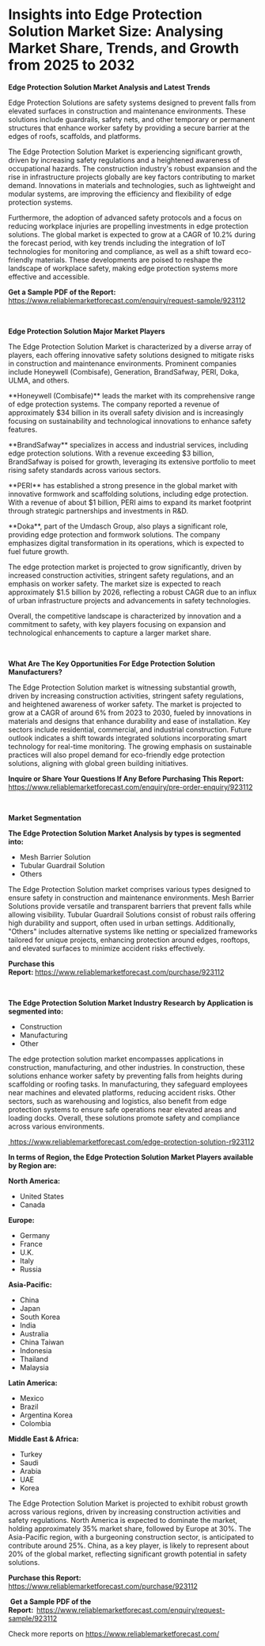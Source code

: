 <p><h1>Insights into Edge Protection Solution Market Size: Analysing Market Share, Trends, and Growth from 2025 to 2032</h1></p><p><strong>Edge Protection Solution Market Analysis and Latest Trends</strong></p>
<p><p>Edge Protection Solutions are safety systems designed to prevent falls from elevated surfaces in construction and maintenance environments. These solutions include guardrails, safety nets, and other temporary or permanent structures that enhance worker safety by providing a secure barrier at the edges of roofs, scaffolds, and platforms. </p><p>The Edge Protection Solution Market is experiencing significant growth, driven by increasing safety regulations and a heightened awareness of occupational hazards. The construction industry's robust expansion and the rise in infrastructure projects globally are key factors contributing to market demand. Innovations in materials and technologies, such as lightweight and modular systems, are improving the efficiency and flexibility of edge protection systems.</p><p>Furthermore, the adoption of advanced safety protocols and a focus on reducing workplace injuries are propelling investments in edge protection solutions. The global market is expected to grow at a CAGR of 10.2% during the forecast period, with key trends including the integration of IoT technologies for monitoring and compliance, as well as a shift toward eco-friendly materials. These developments are poised to reshape the landscape of workplace safety, making edge protection systems more effective and accessible.</p></p>
<p><strong>Get a Sample PDF of the Report:&nbsp;</strong> <a href="https://www.reliablemarketforecast.com/enquiry/request-sample/923112?utm_campaign=3050&utm_medium=2&utm_source=Github&utm_content=ia&utm_term=07032025&utm_id=edge-protection-solution">https://www.reliablemarketforecast.com/enquiry/request-sample/923112</a></p>
<p>&nbsp;</p>
<p><strong>Edge Protection Solution Major Market Players</strong></p>
<p><p>The Edge Protection Solution Market is characterized by a diverse array of players, each offering innovative safety solutions designed to mitigate risks in construction and maintenance environments. Prominent companies include Honeywell (Combisafe), Generation, BrandSafway, PERI, Doka, ULMA, and others.</p><p>**Honeywell (Combisafe)** leads the market with its comprehensive range of edge protection systems. The company reported a revenue of approximately $34 billion in its overall safety division and is increasingly focusing on sustainability and technological innovations to enhance safety features.</p><p>**BrandSafway** specializes in access and industrial services, including edge protection solutions. With a revenue exceeding $3 billion, BrandSafway is poised for growth, leveraging its extensive portfolio to meet rising safety standards across various sectors.</p><p>**PERI** has established a strong presence in the global market with innovative formwork and scaffolding solutions, including edge protection. With a revenue of about $1 billion, PERI aims to expand its market footprint through strategic partnerships and investments in R&D.</p><p>**Doka**, part of the Umdasch Group, also plays a significant role, providing edge protection and formwork solutions. The company emphasizes digital transformation in its operations, which is expected to fuel future growth.</p><p>The edge protection market is projected to grow significantly, driven by increased construction activities, stringent safety regulations, and an emphasis on worker safety. The market size is expected to reach approximately $1.5 billion by 2026, reflecting a robust CAGR due to an influx of urban infrastructure projects and advancements in safety technologies.</p><p>Overall, the competitive landscape is characterized by innovation and a commitment to safety, with key players focusing on expansion and technological enhancements to capture a larger market share.</p></p>
<p>&nbsp;</p>
<p><strong>What Are The Key Opportunities For Edge Protection Solution Manufacturers?</strong></p>
<p><p>The Edge Protection Solution market is witnessing substantial growth, driven by increasing construction activities, stringent safety regulations, and heightened awareness of worker safety. The market is projected to grow at a CAGR of around 6% from 2023 to 2030, fueled by innovations in materials and designs that enhance durability and ease of installation. Key sectors include residential, commercial, and industrial construction. Future outlook indicates a shift towards integrated solutions incorporating smart technology for real-time monitoring. The growing emphasis on sustainable practices will also propel demand for eco-friendly edge protection solutions, aligning with global green building initiatives.</p></p>
<p><strong>Inquire or Share Your Questions If Any Before Purchasing This Report:</strong> <a href="https://www.reliablemarketforecast.com/enquiry/pre-order-enquiry/923112?utm_campaign=3050&utm_medium=2&utm_source=Github&utm_content=ia&utm_term=07032025&utm_id=edge-protection-solution">https://www.reliablemarketforecast.com/enquiry/pre-order-enquiry/923112</a></p>
<p>&nbsp;</p>
<p><strong>Market Segmentation</strong></p>
<p><strong>The Edge Protection Solution Market Analysis by types is segmented into:</strong></p>
<p><ul><li>Mesh Barrier Solution</li><li>Tubular Guardrail Solution</li><li>Others</li></ul></p>
<p><p>The Edge Protection Solution market comprises various types designed to ensure safety in construction and maintenance environments. Mesh Barrier Solutions provide versatile and transparent barriers that prevent falls while allowing visibility. Tubular Guardrail Solutions consist of robust rails offering high durability and support, often used in urban settings. Additionally, "Others" includes alternative systems like netting or specialized frameworks tailored for unique projects, enhancing protection around edges, rooftops, and elevated surfaces to minimize accident risks effectively.</p></p>
<p><strong>Purchase this Report:&nbsp;</strong><a href="https://www.reliablemarketforecast.com/purchase/923112?utm_campaign=3050&utm_medium=2&utm_source=Github&utm_content=ia&utm_term=07032025&utm_id=edge-protection-solution">https://www.reliablemarketforecast.com/purchase/923112</a></p>
<p>&nbsp;</p>
<p><strong>The Edge Protection Solution Market Industry Research by Application is segmented into:</strong></p>
<p><ul><li>Construction</li><li>Manufacturing</li><li>Other</li></ul></p>
<p><p>The edge protection solution market encompasses applications in construction, manufacturing, and other industries. In construction, these solutions enhance worker safety by preventing falls from heights during scaffolding or roofing tasks. In manufacturing, they safeguard employees near machines and elevated platforms, reducing accident risks. Other sectors, such as warehousing and logistics, also benefit from edge protection systems to ensure safe operations near elevated areas and loading docks. Overall, these solutions promote safety and compliance across various environments.</p></p>
<p><a href="https://www.reliablemarketforecast.com/edge-protection-solution-r923112?utm_campaign=3050&utm_medium=2&utm_source=Github&utm_content=ia&utm_term=07032025&utm_id=edge-protection-solution">&nbsp;https://www.reliablemarketforecast.com/edge-protection-solution-r923112</a></p>
<p><strong>In terms of Region, the Edge Protection Solution Market Players available by Region are:</strong></p>
<p>
    <p> <strong> North America: </strong>
        <ul>
            <li>United States</li>
            <li>Canada</li>
        </ul>
        </p> 
    <p> <strong> Europe: </strong>
        <ul>
            <li>Germany</li>
            <li>France</li>
            <li>U.K.</li>
            <li>Italy</li>
            <li>Russia</li>
        </ul>
        </p> 
    <p> <strong> Asia-Pacific: </strong>
        <ul>
            <li>China</li>
            <li>Japan</li>
            <li>South Korea</li>
            <li>India</li>
            <li>Australia</li>
            <li>China Taiwan</li>
            <li>Indonesia</li>
            <li>Thailand</li>
            <li>Malaysia</li>
        </ul>
        </p> 
    <p> <strong> Latin America: </strong>
        <ul>
            <li>Mexico</li>
            <li>Brazil</li>
            <li>Argentina Korea</li>
            <li>Colombia</li>
        </ul>
        </p> 
    <p> <strong> Middle East & Africa: </strong>
        <ul>
            <li>Turkey</li>
            <li>Saudi</li>
            <li>Arabia</li>
            <li>UAE</li>
            <li>Korea</li>
        </ul>
    </p>
    </p>
<p><p>The Edge Protection Solution Market is projected to exhibit robust growth across various regions, driven by increasing construction activities and safety regulations. North America is expected to dominate the market, holding approximately 35% market share, followed by Europe at 30%. The Asia-Pacific region, with a burgeoning construction sector, is anticipated to contribute around 25%. China, as a key player, is likely to represent about 20% of the global market, reflecting significant growth potential in safety solutions.</p></p>
<p><strong>Purchase this Report: </strong><a href="https://www.reliablemarketforecast.com/purchase/923112?utm_campaign=3050&utm_medium=2&utm_source=Github&utm_content=ia&utm_term=07032025&utm_id=edge-protection-solution">https://www.reliablemarketforecast.com/purchase/923112</a></p>
<p>&nbsp;<strong>Get a Sample PDF of the Report:&nbsp;&nbsp;</strong><a href="https://www.reliablemarketforecast.com/enquiry/request-sample/923112?utm_campaign=3050&utm_medium=2&utm_source=Github&utm_content=ia&utm_term=07032025&utm_id=edge-protection-solution">https://www.reliablemarketforecast.com/enquiry/request-sample/923112</a></p>
<p><strong></strong></p>
<p>Check more reports on <a href="https://www.reliablemarketforecast.com/?utm_campaign=3050&utm_medium=2&utm_source=Github&utm_content=ia&utm_term=07032025&utm_id=edge-protection-solution">https://www.reliablemarketforecast.com/</a></p>